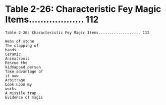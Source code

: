 # Table 2-26: Characteristic Fey Magic Items................... 112

```
Table 2-26: Characteristic Fey Magic Items................... 112

Webs of stone
The clapping of
hands
Ceramic
Animatronic
Rescue the
kidnapped person
Take advantage of
it now
Arbitrage
Look upon my
works
A missile trap
Evidence of magic
```

